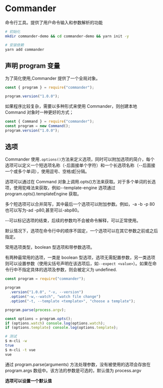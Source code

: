 # Commander

命令行工具。提供了用户命令输入和参数解析的功能

```sh
# 初始化
mkdir commander-demo && cd commander-demo && yarn init -y

# 安装依赖
yarn add commander
```

## 声明 program 变量

为了简化使用,Commander 提供了一个全局对象。

```js
const { program } = require("commander");

program.version("1.0.0");
```

如果程序比较复杂，需要以多种形式来使用 Commander，则创建本地 Command 对象时一种更好的方式；

```js
const { Command } = require("commander");
const program = new Command();
program.version("1.0.0");
```

## 选项

Commander 使用`.options()`方法来定义选项，同时可以附加选项的简介，每个选项可以定义一个短选项名称（-后面接单个字符）和一个长选项名称（--后面接一个或多个单词），使用逗号、空格或|分隔。

选项可以通过在 Command 对象上调用.opts()方法来获取。对于多个单词的长选项，使用驼峰法来获取，例如--template-engine 选项通过 program.opts().templateEngine 获取。

多个短选项可以合并简写，其中最后一个选项可以附加参数。例如，-a -b -p 80 也可以写为-ad -p80,甚至可以-abp80。

--可以标记选项的结束，后续的参数均不会被命令解释，可以正常使用。

默认情况下，选项在命令行中的顺序不固定，一个选项可以在其它参数之前或之后指定。

常用选项类型，boolean 型选项和带参数选项。

有两种最常用的选项，一类是 boolean 型选项，选项无需配置参数，另一类选项则可以设置参数（使用尖括号声明在该选项后，如`--expect <value>`）。如果在命令行中不指定具体的选项及参数，则会被定义为 undefined.

```js
const program = require("commander");

program
  .version("1.0.0", "-v, --version")
  .option("-w,--watch", "watch file change")
  .option("-t, --template <template>", "choose a template");

program.parse(process.argv);

const options = program.opts();
if (options.watch) console.log(options.watch);
if (options.template) console.log(options.template);
```

```sh
# 测试
$ m-cli -w
true
$ m-cli -t vue
vue
```

通过 program.parse(arguments) 方法处理参数，没有被使用的选项会存放在 program.args 数组中。该方法的参数是可选的，默认值为 process.argv

**选项可以设置一个默认值**
